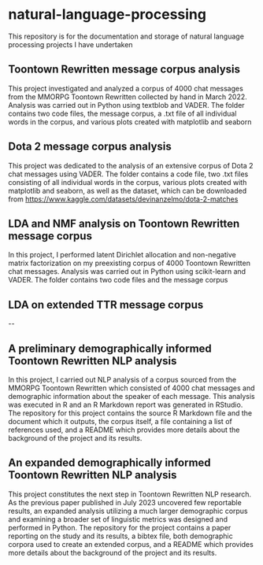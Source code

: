 # natural-language-processing
This repository is for the documentation and storage of natural language processing projects I have undertaken

## Toontown Rewritten message corpus analysis
This project investigated and analyzed a corpus of 4000 chat messages from the MMORPG Toontown Rewritten collected by hand in March 2022. Analysis was carried out in Python using textblob and VADER. The folder contains two code files, the message corpus, a .txt file of all individual words in the corpus, and various plots created with matplotlib and seaborn

## Dota 2 message corpus analysis
This project was dedicated to the analysis of an extensive corpus of Dota 2 chat messages using VADER. The folder contains a code file, two .txt files consisting of all individual words in the corpus, various plots created with matplotlib and seaborn, as well as the dataset, which can be downloaded from https://www.kaggle.com/datasets/devinanzelmo/dota-2-matches 

## LDA and NMF analysis on Toontown Rewritten message corpus
In this project, I performed latent Dirichlet allocation and non-negative matrix factorization on my preexisting corpus of 4000 Toontown Rewritten chat messages. Analysis was carried out in Python using scikit-learn and VADER. The folder contains two code files and the message corpus

## LDA on extended TTR message corpus
--

## A preliminary demographically informed Toontown Rewritten NLP analysis
In this project, I carried out NLP analysis of a corpus sourced from the MMORPG Toontown Rewritten which consisted of 4000 chat messages and demographic information about the speaker of each message. This analysis was executed in R and an R Markdown report was generated in RStudio. The repository for this project contains the source R Markdown file and the document which it outputs, the corpus itself, a file containing a list of references used, and a README which provides more details about the background of the project and its results.

## An expanded demographically informed Toontown Rewritten NLP analysis
This project constitutes the next step in Toontown Rewritten NLP research. As the previous paper published in July 2023 uncovered few reportable results, an expanded analysis utilizing a much larger demographic corpus and examining a broader set of linguistic metrics was designed and performed in Python. The repository for the project contains a paper reporting on the study and its results, a bibtex file, both demographic corpora used to create an extended corpus, and a README which provides more details about the background of the project and its results.
